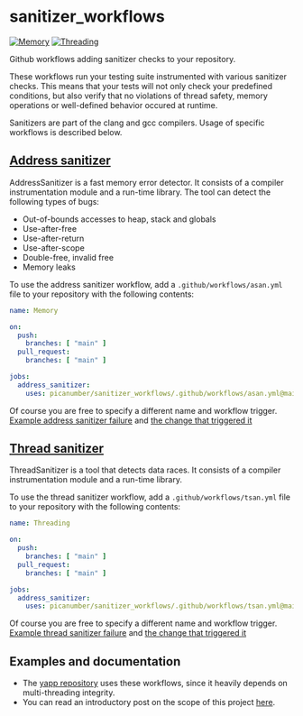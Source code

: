 # sanitizer_workflows

[![Memory](https://github.com/picanumber/sanitizer_workflows/actions/workflows/asan.yml/badge.svg)](https://github.com/picanumber/sanitizer_workflows/actions/workflows/asan.yml)
[![Threading](https://github.com/picanumber/sanitizer_workflows/actions/workflows/tsan.yml/badge.svg)](https://github.com/picanumber/sanitizer_workflows/actions/workflows/tsan.yml)

Github workflows adding sanitizer checks to your repository.

These workflows run your testing suite instrumented with various sanitizer checks. This means that your tests will not only check your predefined conditions, but also verify that no violations of thread safety, memory operations or well-defined behavior occured at runtime.

Sanitizers are part of the clang and gcc compilers. Usage of specific workflows is described below.

## [Address sanitizer](https://clang.llvm.org/docs/AddressSanitizer.html)

AddressSanitizer is a fast memory error detector. It consists of a compiler instrumentation module and a run-time library. The tool can detect the following types of bugs:

* Out-of-bounds accesses to heap, stack and globals
* Use-after-free
* Use-after-return
* Use-after-scope
* Double-free, invalid free
* Memory leaks

To use the address sanitizer workflow, add a `.github/workflows/asan.yml` file to your repository with the following contents:

```yaml
name: Memory

on:
  push:
    branches: [ "main" ]
  pull_request:
    branches: [ "main" ]

jobs:
  address_sanitizer:
    uses: picanumber/sanitizer_workflows/.github/workflows/asan.yml@main
```

Of course you are free to specify a different name and workflow trigger. [Example address sanitizer failure](https://github.com/picanumber/sanitizer_workflows/runs/7161397146?check_suite_focus=true#step:7:37) and [the change that triggered it](https://github.com/picanumber/sanitizer_workflows/pull/1/commits/4a75bcf82f516fe51557ff42cbbde4ef33238f2a)

## [Thread sanitizer](https://clang.llvm.org/docs/ThreadSanitizer.html)

ThreadSanitizer is a tool that detects data races. It consists of a compiler instrumentation module and a run-time library.

To use the thread sanitizer workflow, add a `.github/workflows/tsan.yml` file to your repository with the following contents:

```yaml
name: Threading

on:
  push:
    branches: [ "main" ]
  pull_request:
    branches: [ "main" ]

jobs:
  address_sanitizer:
    uses: picanumber/sanitizer_workflows/.github/workflows/tsan.yml@main  
```

Of course you are free to specify a different name and workflow trigger. [Example thread sanitizer failure](https://github.com/picanumber/sanitizer_workflows/runs/7161765319?check_suite_focus=true#step:7:48) and [the change that triggered it](https://github.com/picanumber/sanitizer_workflows/pull/2/commits/cc83fc8f802e39793aff6ab17b33a9ef83055cdd)

## Examples and documentation

* The [yapp repository](https://github.com/picanumber/yapp) uses these workflows, since it heavily depends on multi-threading integrity.
* You can read an introductory post on the scope of this project [here]().
